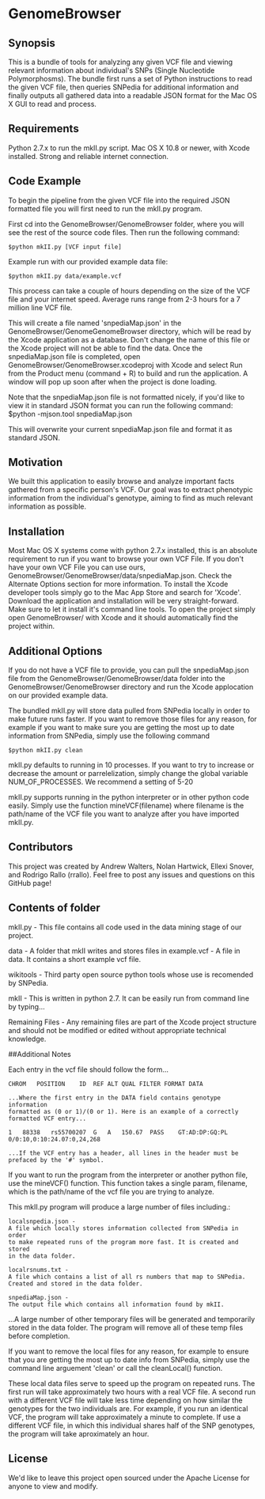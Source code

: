 GenomeBrowser
=============

## Synopsis

This is a bundle of tools for analyzing any given VCF file and viewing relevant information about individual's SNPs (Single Nucleotide Polymorphosms).
The bundle first runs a set of Python instructions to read the given VCF file, then queries SNPedia for additional information and finally outputs all gathered data into a readable JSON format for the Mac OS X GUI to read and process.

## Requirements

Python 2.7.x to run the mkII.py script.
Mac OS X 10.8 or newer, with Xcode installed. 
Strong and reliable internet connection.

## Code Example

To begin the pipeline from the given VCF file into the required JSON formatted file you will first need to run the mkII.py program.

First cd into the GenomeBrowser/GenomeBrowser folder, where you will see the rest of the source code files.
Then run the following command:
    
    $python mkII.py [VCF input file]

Example run with our provided example data file:
    
    $python mkII.py data/example.vcf

This process can take a couple of hours depending on the size of the VCF file and your internet speed. Average runs range from 2-3 hours for a 7 million line VCF file.

This will create a file named 'snpediaMap.json' in the GenomeBrowser/GenomeGenomeBrowser directory, which will be read by the Xcode application as a database. Don't change the name of this file or the Xcode project will not be able to find the data. Once the snpediaMap.json file is completed, open GenomeBrowser/GenomeBrowser.xcodeproj with Xcode and select Run from the Product menu (command + R) to build and run the application. A window will pop up soon after when the project is done loading.

Note that the snpediaMap.json file is not formatted nicely, if you'd like to view it in standard JSON format you can run the following command:
    $python -mjson.tool snpediaMap.json

This will overwrite your current snpediaMap.json file and format it as standard JSON.


## Motivation

We built this application to easily browse and analyze important facts gathered from a specific person's VCF. Our goal was to extract phenotypic information from the individual's genotype, aiming to find as much relevant information as possible.

## Installation

Most Mac OS X systems come with python 2.7.x installed, this is an absolute requirement to run if you want to browse your own VCF File. If you don't have your own VCF File you can use ours, GenomeBrowser/GenomeBrowser/data/snpediaMap.json. Check the Alternate Options section for more information.
To install the Xcode developer tools simply go to the Mac App Store and search for 'Xcode'. Download the application and installation will be very straight-forward. Make sure to let it install it's command line tools.
To open the project simply open GenomeBrowser/ with Xcode and it should automatically find the project within.

## Additional Options

If you do not have a VCF file to provide, you can pull the snpediaMap.json file from the GenomeBrowser/GenomeBrowser/data folder into the GenomeBrowser/GenomeBrowser directory and run the Xcode applocation on our provided example data.

The bundled mkII.py will store data pulled from SNPedia locally in order to make future runs faster. If you want to remove those files for any reason, for example if you want to make sure you are getting the most up to date information from SNPedia, simply use the following command 

    $python mkII.py clean

mkII.py defaults to running in 10 processes. If you want to try to increase or decrease the amount or parrelelization, simply change the global variable NUM_OF_PROCESSES. We recommend a setting of 5-20

mkII.py supports running in the python interpreter or in other python code easily. Simply use the function mineVCF(filename) where filename is the path/name of the VCF file you want to analyze after you have imported mkII.py.

## Contributors

This project was created by Andrew Walters, Nolan Hartwick, Ellexi Snover, and Rodrigo Rallo (rrallo).
Feel free to post any issues and questions on this GitHub page!

## Contents of folder

mkII.py - 
    This file contains all code used in the data mining stage of our project.

data - 
    A folder that mkII writes and stores files in
example.vcf -
    A file in data. It contains a short example vcf file.

wikitools - 
    Third party open source python tools whose use is recomended by SNPedia.


mkII - 	This is written in python 2.7. It can be easily run from command line by 
typing...

Remaining Files - Any remaining files are part of the Xcode project structure and should not be modified or edited without appropriate technical knowledge.

   
##Additional Notes

Each entry in the vcf file should follow the form...

    CHROM	POSITION	ID	REF	ALT	QUAL FILTER FORMAT DATA

    ...Where the first entry in the DATA field contains genotype information 
    formatted as (0 or 1)/(0 or 1). Here is an example of a correctly 
    formatted VCF entry...

    1	88338	rs55700207	G	A	150.67	PASS	GT:AD:DP:GQ:PL	0/0:10,0:10:24.07:0,24,268

    ...If the VCF entry has a header, all lines in the header must be 
    prefaced by the '#' symbol.

If you want to run the program from the interpreter or another python 
file, use the mineVCF() function. This function takes a single param, 
filename, which is the path/name of the vcf file you are trying to 
analyze.


This mkII.py program will produce a large number of files including.:

    localsnpedia.json - 
    A file which locally stores information collected from SNPedia in order 
    to make repeated runs of the program more fast. It is created and stored 
    in the data folder.

    localrsnums.txt - 	
    A file which contains a list of all rs numbers that map to SNPedia. 
    Created and stored in the data folder.

    snpediaMap.json - 	
    The output file which contains all information found by mkII.

...A large number of other temporary files will be generated and 
temporarily stored in the data folder. The program will remove all of 
these temp files before completion.

If you want to remove the local files for any reason, for example to 
ensure that you are getting the most up to date info from SNPedia, 
simply use the command line arguement 'clean' or call the cleanLocal() 
function. 

These local data files serve to speed up the program on repeated runs. 
The first run will take approximately two hours with a real VCF file. A 
second run with a different VCF file will take less time depending on 
how similar the genotypes for the two individuals are. For example, if 
you run an identical VCF, the program will take approximately a minute 
to complete. If use a different VCF file, in which this individual shares 
half of the SNP genotypes, the program will take aproximately an hour. 



## License

We'd like to leave this project open sourced under the Apache License for anyone to view and modify.
